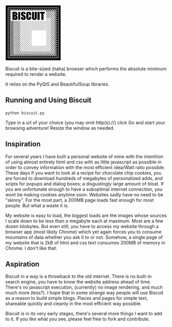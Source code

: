 ![biscuit logo](biscuit.png "BISCUIT")

Biscuit is a bite-sized (haha) browser which performs the absolute minimum required to render a website.

It relies on the PyQt5 and BeautifulSoup libraries.

## Running and Using Biscuit

`python biscuit.py`

Type in a url of your choice (you may omit http(s)://) click Go and start your browsing adventure! Resize the window as needed.

## Inspiration

For several years I have built a personal website of mine with the intentiion of using almost entirely html and css with as little javascript as possible in order to convey information with the most efficient idea/Watt ratio possible. These days if you want to look at a recipe for chocolate chip cookies, you are forced to download hundreds of megabytes of personalized adds, and scipts for popups and dialog boxes; a disgustingly large amount of bloat. If you are unfortunate enough to have a suboptimal internet connection, you wont be making cookies anytime soon. Websites sadly have no need to be "skinny". For the most part, a 200MB page loads fast enough for most people. But what a waste it is.

My website is easy to load, the biggest loads are the images whose sources I scale down to be less than a megabyte each at maximum. Most are a few dozen kilobytes. But even still, you have to access my website through a browser app (most likely Chrome) which yet again forces you to consume mountains of data whether you ask it to or not. Somehow, a single page of my website that is 2kB of html and css text consumes 200MB of memory in Chrome. I don't like that.

## Aspiration

Biscuit in a way is a throwback to the old internet. There is no built-in search engine, you have to know the website address ahead of time. There's no javascript execution, (currently) no image rendering, and much much more (less?). I hope that in some strange way people will use Biscuit as a reason to build simple blogs. Places and pages for simple text, shareable quickly and cleanly in the most efficient way possible.

Biscuit is in its very early stages, there's several more things I want to add to it. If you like what you see, please feel free to fork and contribute.
